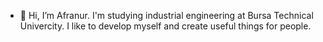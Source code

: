- 👋 Hi, I’m Afranur.
I'm studying industrial engineering at Bursa Technical Univercity.
I like to develop myself and create useful things for people.
